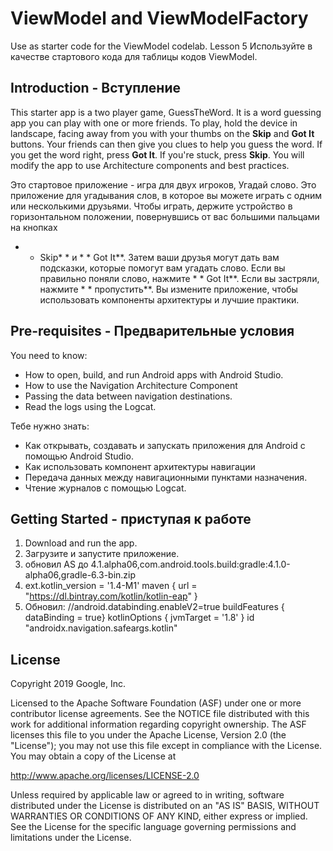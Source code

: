 ViewModel and ViewModelFactory
==================================

Use as starter code for the ViewModel codelab. Lesson 5
Используйте в качестве стартового кода для таблицы кодов ViewModel.

Introduction - Вступление
------------

This starter app is a two player game, GuessTheWord.
It is a word guessing app you can play with one or more friends. To play, hold the device in landscape,
facing away from you with your thumbs on the **Skip** and **Got It** buttons.
Your friends can then give you clues to help you guess the word.
If you get the word right, press **Got It**. If you're stuck, press **Skip**.
You will modify the app to use Architecture components and best practices.

Это стартовое приложение - игра для двух игроков, Угадай слово. Это приложение для угадывания слов,
в которое вы можете играть с одним или несколькими друзьями. Чтобы играть,
держите устройство в горизонтальном положении, повернувшись от вас большими пальцами на кнопках
* * Skip* * и * * Got It**.
Затем ваши друзья могут дать вам подсказки, которые помогут вам угадать слово.
Если вы правильно поняли слово, нажмите * * Got It**. Если вы застряли, нажмите * * пропустить**.
Вы измените приложение, чтобы использовать компоненты архитектуры и лучшие практики.

Pre-requisites - Предварительные условия
--------------

You need to know:
- How to open, build, and run Android apps with Android Studio.
- How to use the Navigation Architecture Component
- Passing the data between navigation destinations.
- Read the logs using the Logcat.

Тебе нужно знать:
- Как открывать, создавать и запускать приложения для Android с помощью Android Studio.
- Как использовать компонент архитектуры навигации
- Передача данных между навигационными пунктами назначения.
- Чтение журналов с помощью Logcat.


Getting Started - приступая к работе
---------------

1. Download and run the app.
1. Загрузите и запустите приложение.
2. обновил AS до 4.1.alpha06,com.android.tools.build:gradle:4.1.0-alpha06,gradle-6.3-bin.zip
3. ext.kotlin_version = '1.4-M1' maven { url = "https://dl.bintray.com/kotlin/kotlin-eap" }
3. Обновил:
//android.databinding.enableV2=true
buildFeatures { dataBinding = true}
kotlinOptions { jvmTarget = '1.8' }
id "androidx.navigation.safeargs.kotlin"

License
-------

Copyright 2019 Google, Inc.

Licensed to the Apache Software Foundation (ASF) under one or more contributor
license agreements.  See the NOTICE file distributed with this work for
additional information regarding copyright ownership.  The ASF licenses this
file to you under the Apache License, Version 2.0 (the "License"); you may not
use this file except in compliance with the License.  You may obtain a copy of
the License at

  http://www.apache.org/licenses/LICENSE-2.0

Unless required by applicable law or agreed to in writing, software
distributed under the License is distributed on an "AS IS" BASIS, WITHOUT
WARRANTIES OR CONDITIONS OF ANY KIND, either express or implied.  See the
License for the specific language governing permissions and limitations under
the License.
